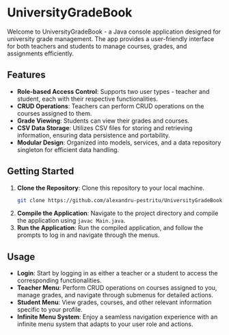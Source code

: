 # UniversityGradeBook
Welcome to UniversityGradeBook - a Java console application designed for university grade management. The app provides a user-friendly interface for both teachers and students to manage courses, grades, and assignments efficiently.

## Features
- **Role-based Access Control**: Supports two user types - teacher and student, each with their respective functionalities.
- **CRUD Operations**: Teachers can perform CRUD operations on the courses assigned to them.
- **Grade Viewing**: Students can view their grades and courses.
- **CSV Data Storage**: Utilizes CSV files for storing and retrieving information, ensuring data persistence and portability.
- **Modular Design**: Organized into models, services, and a data repository singleton for efficient data handling.

## Getting Started
1. **Clone the Repository**: Clone this repository to your local machine.
   ```bash
   git clone https://github.com/alexandru-pestritu/UniversityGradeBook
   ```
2. **Compile the Application**: Navigate to the project directory and compile the application using ```javac Main.java```.
3. **Run the Application**: Run the compiled application, and follow the prompts to log in and navigate through the menus.

## Usage
- **Login**: Start by logging in as either a teacher or a student to access the corresponding functionalities.
- **Teacher Menu**: Perform CRUD operations on courses assigned to you, manage grades, and navigate through submenus for detailed actions.
- **Student Menu**: View grades, courses, and other relevant information specific to your profile.
- **Infinite Menu System**: Enjoy a seamless navigation experience with an infinite menu system that adapts to your user role and actions.
